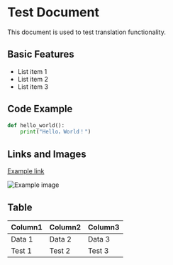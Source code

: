 

# Test Document

This document is used to test translation functionality.

## Basic Features

* List item 1
* List item 2
* List item 3

## Code Example

```python
def hello_world():
    print("Hello，World！")
```

## Links and Images

[Example link](https://example.com)

![Example image](./images/example.png)

## Table

| Column1   | Column2   | Column3   |
|-----------|-----------|-----------|
| Data 1    | Data 2    | Data 3    |
| Test 1    | Test 2    | Test 3    |